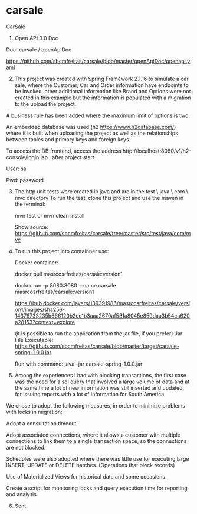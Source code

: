 # carsale
CarSale

1) Open API 3.0 Doc

Doc: carsale / openApiDoc

https://github.com/sbcmfreitas/carsale/blob/master/openApiDoc/openapi.yaml


   
2) This project was created with Spring Framework 2.1.16 to simulate a car sale, where the Customer, Car and Order information have endpoints to be invoked, other additional information like Brand and Options were not created in this example but the information is populated with a migration to the upload the project.
 
A business rule has been added where the maximum limit of options is two.

An embedded database was used (h2 https://www.h2database.com/) where it is built when uploading the project as well as the relationships between tables and primary keys and foreign keys

To access the DB frontend, access the address http://localhost:8080/v1/h2-console/login.jsp , after project start.

  User: sa

  Pwd: password
  
  

3) The http unit tests were created in java and are in the test \ java \ com \ mvc directory
   To run the test, clone this project and use the maven in the terminal: 
   
   mvn test   or    mvn clean install
   
   Show source: https://github.com/sbcmfreitas/carsale/tree/master/src/test/java/com/mvc
   


4) To run this project into containner use:

   Docker container:   
   
   docker pull masrcosrfreitas/carsale:version1

   docker run -p 8080:8080 --name carsale masrcosrfreitas/carsale:version1

   https://hub.docker.com/layers/139391986/masrcosrfreitas/carsale/version1/images/sha256-14376733235b666120b2ce1b3aaa2670af531a8045e859daa3b54ca620a28153?context=explore		   
 
   (it is possible to run the application from the jar file, if you prefer)
   Jar File Executable: https://github.com/sbcmfreitas/carsale/blob/master/target/carsale-spring-1.0.0.jar
   
   Run with command:
   java -jar carsale-spring-1.0.0.jar
   
   
   
 5) Among the experiences I had with blocking transactions, the first case was the need for a sql query that involved a large volume of data
and at the same time a lot of new information was still inserted and updated, for issuing reports with a lot of information for South America.

We chose to adopt the following measures, in order to minimize problems with locks in migration:
 
Adopt a consultation timeout.

Adopt associated connections, where it allows a customer with multiple connections to link them to a single transaction space, so the connections are not blocked.

Schedules were also adopted where there was little use for executing large INSERT, UPDATE or DELETE batches. (Operations that block records)

Use of Materialized Views for historical data and some occasions.

Create a script for monitoring locks and query execution time for reporting and analysis.
 
 6) Sent
   
   
   
   
